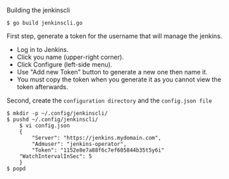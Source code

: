 Building the jenkinscli

```
$ go build jenkinscli.go
```

First step, generate a token for the username that will manage the jenkins.

- Log in to Jenkins.
- Click you name (upper-right corner).
- Click Configure (left-side menu).
- Use "Add new Token" button to generate a new one then name it.
- You must copy the token when you generate it as you cannot view the token afterwards.

Second, create the `configuration directory` and the `config.json file`
```
$ mkdir -p ~/.config/jenkinscli/
$ pushd ~/.config/jenkinscli/
    $ vi config.json 
    {
        "Server": "https://jenkins.mydomain.com",
        "Admuser": "jenkins-operator",
        "Token": "1152e8e7a88f6c7ef605844b35t5y6i"
	"WatchIntervalInSec": 5
    }
$ popd
```
